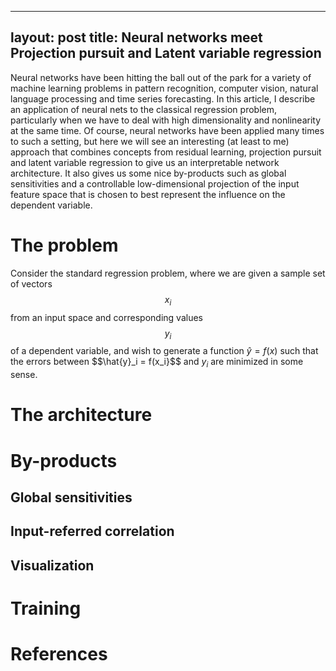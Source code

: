 
---
layout: post
title: Neural networks meet Projection pursuit and Latent variable regression
---

Neural networks have been hitting the ball out of the park for a variety of machine learning problems in pattern recognition, computer vision, natural language processing and time series forecasting. In this article, I describe an application of neural nets to the classical regression problem, particularly when we have to deal with high dimensionality and nonlinearity at the same time. Of course, neural networks have been applied many times to such a setting, but here we will see an interesting (at least to me) approach that combines concepts from residual learning, projection pursuit and latent variable regression to give us an interpretable network architecture. It also gives us some nice by-products such as global sensitivities and a controllable low-dimensional projection of the input feature space that is chosen to best represent the influence on the dependent variable.

# The problem
Consider the standard regression problem, where we are given a sample set of vectors $$ x_i $$ from an input space and corresponding values $$y_i$$ of a dependent variable, and wish to generate a function $\hat{y} = f(x)$ such that the errors between $$\hat{y}_i = f(x_i}$$ and $y_i$ are minimized in some sense.

# The architecture

# By-products
## Global sensitivities
## Input-referred correlation
## Visualization

# Training

# References
